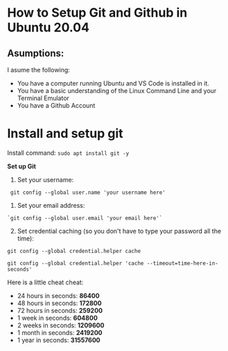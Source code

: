 # How to Setup Git and Github in Ubuntu 20.04
## Asumptions:
I asume the following:
* You have a computer running Ubuntu and VS Code is installed in it.
* You have a basic understanding of the Linux Command Line and your Terminal Emulator
* You have a Github Account


# Install and setup git

Install command: `sudo apt install git -y `

**Set up Git**
   1. Set your username:
   
   ` git config --global user.name 'your username here'`
   
   1. Set your email address:
   
    `git config --global user.email 'your email here'`

   2. Set credential caching (so you don't have to type your password all the time):
   
   `git config --global credential.helper cache`
   
   `git config --global credential.helper 'cache --timeout=time-here-in-seconds'`
   
   Here is a little cheat cheat:
   * 24 hours in seconds: **86400** 
   * 48 hours in seconds: **172800**
   * 72 hours in seconds: **259200**
   * 1 week in seconds: **604800**
   * 2 weeks in seconds: **1209600**
   * 1 month in seconds: **2419200**
   * 1 year in seconds: **31557600**
